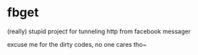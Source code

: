 fbget
=====

(really) stupid project for tunneling http from facebook messager

excuse me for the dirty codes, no one cares tho~
